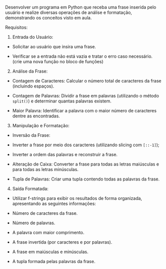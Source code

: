Desenvolver um programa em Python que receba uma frase inserida pelo usuário e realize diversas operações de análise e
formatação, demonstrando os conceitos visto em aula. 

Requisitos:

1. Entrada do Usuário:

- Solicitar ao usuário que insira uma frase.

- Verificar se a entrada não está vazia e tratar o erro caso necessário. (crie uma nova função no bloco de funções)

2. Análise da Frase:

- Contagem de Caracteres: Calcular o número total de caracteres da frase (incluindo espaços).

- Contagem de Palavras: Dividir a frase em palavras (utilizando o método `split()`) e determinar quantas palavras existem.

- Maior Palavra: Identificar a palavra com o maior número de caracteres dentre as encontradas.
3. Manipulação e Formatação:

- Inversão da Frase:

- Inverter a frase por meio dos caracteres (utilizando slicing
com `[::-1]`);

- Inverter a ordem das palavras e reconstruir a frase.

- Alteração de Caixa: Converter a frase para todas as letras
maiúsculas e para todas as letras minúsculas.

- Tupla de Palavras: Criar uma tupla contendo todas as
palavras da frase.

4. Saída Formatada:

- Utilizar f-strings para exibir os resultados de forma
organizada, apresentando as seguintes informações:

- Número de caracteres da frase.

- Número de palavras.

- A palavra com maior comprimento.

- A frase invertida (por caracteres e por palavras).

- A frase em maiúsculas e minúsculas.

- A tupla formada pelas palavras da frase.